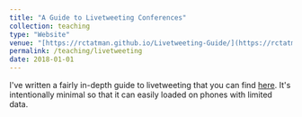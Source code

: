 ```yaml
---
title: "A Guide to Livetweeting Conferences"
collection: teaching
type: "Website"
venue: "[https://rctatman.github.io/Livetweeting-Guide/](https://rctatman.github.io/Livetweeting-Guide/)"
permalink: /teaching/livetweeting
date: 2018-01-01
---
```


I've written a fairly in-depth guide to livetweeting that you can find [here](https://rctatman.github.io/Livetweeting-Guide/). It's intentionally minimal so that it can easily loaded on phones with limited data.
